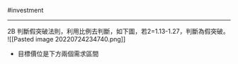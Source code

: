 #investment 

---

2B 判斷假突破法則，利用比例去判斷，如下圖，若2=1.13-1.27，判斷為假突破。
![[Pasted image 20220724234740.png]]
- 目標價位是下方兩個需求區間